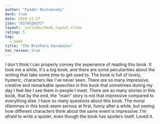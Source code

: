 ```yaml
---
author: "Fyodor Dostoevsky"
dark: true
date: 2019-11-27
isbn: "0374528373"
layout: _includes/book_layout.slime
rating: 5
tag:
  - book
title: "The Brothers Karamazov"
has_review: true
---
```


I don't think I can properly convey the experience of reading this book. It took me a while, it's a big book, and there are some peculiarities about the writing that take some time to get used to. The book is full of lovely, hysteric, characters like I've never seen. There are so many impressive, creative and remarkable speeches in this book that sometimes during my day I feel like I see them in people I meet. There are so many stories in this book, that by the end, the "main" story is not that impressive compared to everything else. I have so many questions about this book. The moral dilemmas in this book seem serious at first, funny after a while, but seeing how different characters think about the same event is impressive. I'm afraid to write a spoiler, even though the book has spoilers itself. Loved it.

